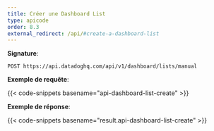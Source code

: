 ```yaml
---
title: Créer une Dashboard List
type: apicode
order: 8.3
external_redirect: /api/#create-a-dashboard-list
---
```


**Signature**:

`POST https://api.datadoghq.com/api/v1/dashboard/lists/manual`

**Exemple de requête**:

{{< code-snippets basename="api-dashboard-list-create" >}}

**Exemple de réponse**:

{{< code-snippets basename="result.api-dashboard-list-create" >}}
